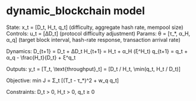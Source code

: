 # dynamic_blockchain model

State: x_t = [D_t, H_t, q_t]  (difficulty, aggregate hash rate, mempool size)
Controls: u_t = [ΔD_t]  (protocol difficulty adjustment)
Params: θ = [τ_*, α_H, α_q]  (target block interval, hash-rate response, transaction arrival rate)

Dynamics:
D_{t+1} = D_t + ΔD_t
H_{t+1} = H_t + α_H (ξ^H_t)
q_{t+1} = q_t + α_q - \frac{H_t}{D_t} + ξ^q_t

Outputs:
y_t = [T_t, \text{throughput}_t] = [D_t / H_t, \min(q_t, H_t / D_t)]

Objective:
min J = Σ_t [(T_t - τ_*)^2 + w_q q_t]

Constraints:
D_t > 0,  H_t > 0,  q_t ≥ 0
